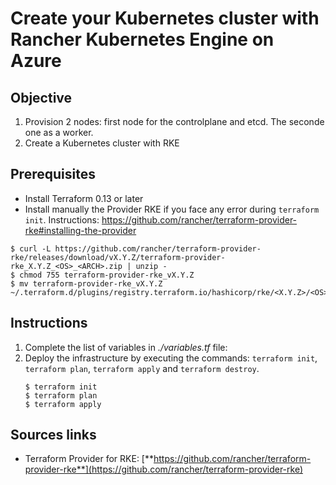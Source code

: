 # Create your Kubernetes cluster with Rancher Kubernetes Engine on Azure

## Objective

1. Provision 2 nodes: first node for the controlplane and etcd. The seconde one as a worker.
2. Create a Kubernetes cluster with RKE


## Prerequisites

- Install Terraform 0.13 or later
- Install manually the Provider RKE  if you face any error during `terraform init`. 
Instructions: https://github.com/rancher/terraform-provider-rke#installing-the-provider
`````
$ curl -L https://github.com/rancher/terraform-provider-rke/releases/download/vX.Y.Z/terraform-provider-rke_X.Y.Z_<OS>_<ARCH>.zip | unzip -
$ chmod 755 terraform-provider-rke_vX.Y.Z
$ mv terraform-provider-rke_vX.Y.Z ~/.terraform.d/plugins/registry.terraform.io/hashicorp/rke/<X.Y.Z>/<OS>_<ARCH>
`````
 

## Instructions

1. Complete the list of variables in *./variables.tf* file:
2. Deploy the infrastructure by executing the commands: `terraform init`, `terraform plan`, `terraform apply` and `terraform destroy`.
    ```console
    $ terraform init
    $ terraform plan
    $ terraform apply
    ```

## Sources links

- Terraform Provider for RKE: [**https://github.com/rancher/terraform-provider-rke**](https://github.com/rancher/terraform-provider-rke)

